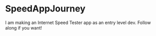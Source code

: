 # SpeedAppJourney
I am making an Internet Speed Tester app as an entry level dev. Follow along if you want! 
